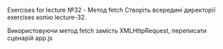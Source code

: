 Exercises for lecture №32 - Метод fetch
Створіть всередині директорії exercises копію lecture-32.

Використовуючи метод fetch замість XMLHttpRequest, переписати сценарій app.js
